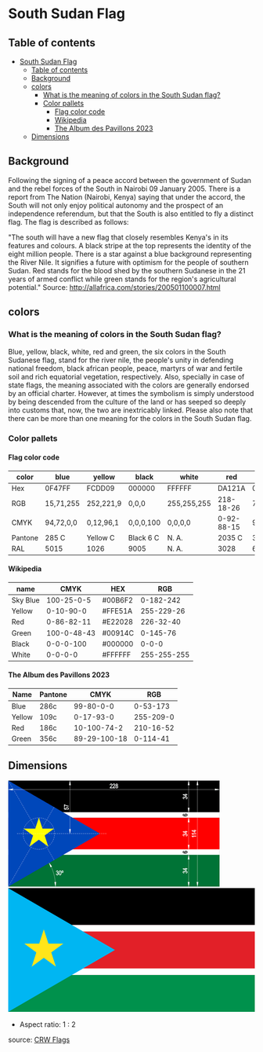# South Sudan Flag

## Table of contents

- [South Sudan Flag](#south-sudan-flag)
  - [Table of contents](#table-of-contents)
  - [Background](#background)
  - [colors](#colors)
    - [What is the meaning of colors in the South Sudan flag?](#what-is-the-meaning-of-colors-in-the-south-sudan-flag)
    - [Color pallets](#color-pallets)
      - [Flag color code](#flag-color-code)
      - [Wikipedia](#wikipedia)
      - [The Album des Pavillons 2023](#the-album-des-pavillons-2023)
  - [Dimensions](#dimensions)

## Background

Following the signing of a peace accord between the government of Sudan and the rebel forces of the South in Nairobi 09 January 2005. There is a report from The Nation (Nairobi, Kenya) saying that under the accord, the South will not only enjoy political autonomy and the prospect of an independence referendum, but that the South is also entitled to fly a distinct flag. The flag is described as follows:

"The south will have a new flag that closely resembles Kenya's in its features and colours. A black stripe at the top represents the identity of the eight million people. There is a star against a blue background representing the River Nile. It signifies a future with optimism for the people of southern Sudan. Red stands for the blood shed by the southern Sudanese in the 21 years of armed conflict while green stands for the region's agricultural potential."
Source: <http://allafrica.com/stories/200501100007.html>

## colors

### What is the meaning of colors in the South Sudan flag?

Blue, yellow, black, white, red and green, the six colors in the South Sudanese flag, stand for the river nile, the people's unity in defending national freedom, black african people, peace, martyrs of war and fertile soil and rich equatorial vegetation, respectively. Also, specially in case of state flags, the meaning associated with the colors are generally endorsed by an official charter. However, at times the symbolism is simply understood by being descended from the culture of the land or has seeped so deeply into customs that, now, the two are inextricably linked. Please also note that there can be more than one meaning for the colors in the South Sudan flag.

### Color pallets

#### Flag color code

| color   | blue      | yellow    | black     | white       | red        | green      |
| ------- | --------- | --------- | --------- | ----------- | ---------- | ---------- |
| Hex     | 0F47FF    | FCDD09    | 000000    | FFFFFF      | DA121A     | 078930     |
| RGB     | 15,71,255 | 252,221,9 | 0,0,0     | 255,255,255 | 218-18-26  | 7,137,48   |
| CMYK    | 94,72,0,0 | 0,12,96,1 | 0,0,0,100 | 0,0,0,0     | 0-92-88-15 | 95,0,65,46 |
| Pantone | 285 C     | Yellow C  | Black 6 C | N. A.       | 2035 C     | 348 C      |
| RAL     | 5015      | 1026      | 9005      | N. A.       | 3028       | 6037       |

#### Wikipedia

| name     | CMYK        | HEX     | RGB         |
| -------- | ----------- | ------- | ----------- |
| Sky Blue | 100-25-0-5  | #00B6F2 | 0-182-242   |
| Yellow   | 0-10-90-0   | #FFE51A | 255-229-26  |
| Red      | 0-86-82-11  | #E22028 | 226-32-40   |
| Green    | 100-0-48-43 | #00914C | 0-145-76    |
| Black    | 0-0-0-100   | #000000 | 0-0-0       |
| White    | 0-0-0-0     | #FFFFFF | 255-255-255 |

#### The Album des Pavillons 2023

| Name   | Pantone | CMYK         | RGB       |
| ------ | ------- | ------------ | --------- |
| Blue   | 286c    | 99-80-0-0    | 0-53-173  |
| Yellow | 109c    | 0-17-93-0    | 255-209-0 |
| Red    | 186c    | 10-100-74-2  | 210-16-52 |
| Green  | 356c    | 89-29-100-18 | 0-114-41  |

## Dimensions

![South Sudan flag measurements](ss'nfv2.gif)
![South Sudan flag measurements](Flag_of_South_Sudan.svg.png)

- Aspect ratio: 1 : 2

source: [CRW Flags](https://www.crwflags.com/fotw/flags/ss.html)
